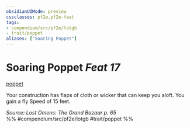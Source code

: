```yaml
---
obsidianUIMode: preview
cssclasses: pf2e,pf2e-feat
tags:
- compendium/src/pf2e/lotgb
- trait/poppet
aliases: ["Soaring Poppet"]
---
```

# Soaring Poppet  *Feat 17*  
[poppet](rules/traits/poppet-lotgb.md "Poppet Ancestry & Heritage Trait")  


Your construction has flaps of cloth or wicker that can keep you aloft. You gain a fly Speed of 15 feet.

*Source: Lost Omens: The Grand Bazaar p. 65*  
%% #compendium/src/pf2e/lotgb #trait/poppet %%